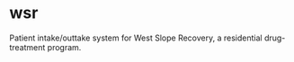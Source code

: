 wsr
===

Patient intake/outtake system for West Slope Recovery, a residential drug-treatment program.

